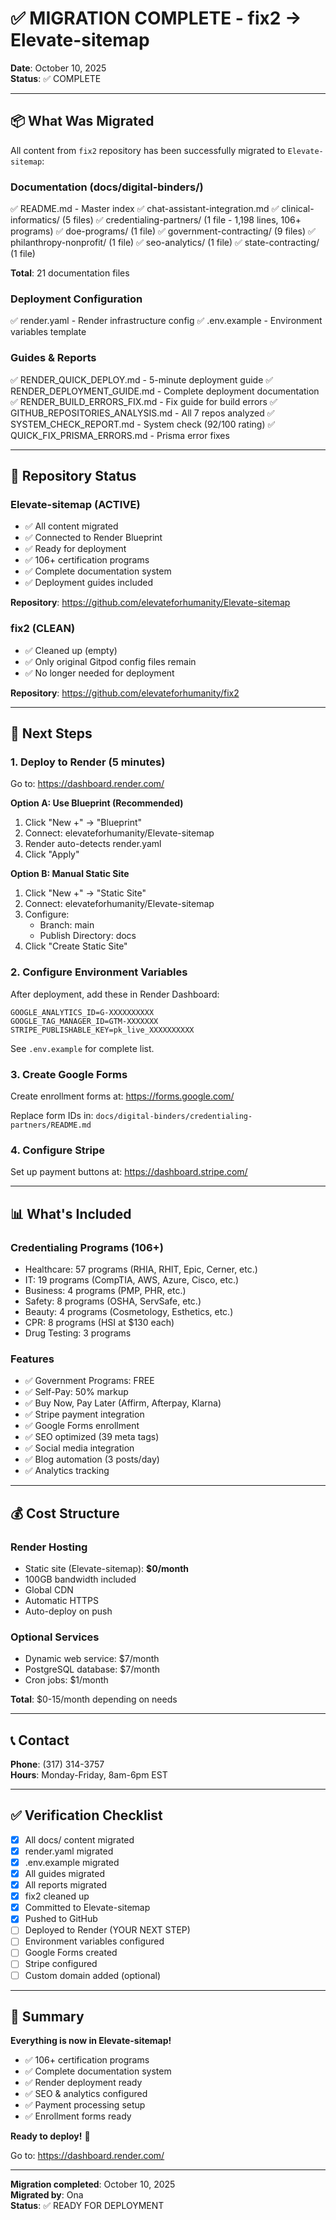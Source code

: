 # ✅ MIGRATION COMPLETE - fix2 → Elevate-sitemap

**Date**: October 10, 2025  
**Status**: ✅ COMPLETE

---

## 📦 What Was Migrated

All content from `fix2` repository has been successfully migrated to `Elevate-sitemap`:

### Documentation (docs/digital-binders/)
✅ README.md - Master index
✅ chat-assistant-integration.md
✅ clinical-informatics/ (5 files)
✅ credentialing-partners/ (1 file - 1,198 lines, 106+ programs)
✅ doe-programs/ (1 file)
✅ government-contracting/ (9 files)
✅ philanthropy-nonprofit/ (1 file)
✅ seo-analytics/ (1 file)
✅ state-contracting/ (1 file)

**Total**: 21 documentation files

### Deployment Configuration
✅ render.yaml - Render infrastructure config
✅ .env.example - Environment variables template

### Guides & Reports
✅ RENDER_QUICK_DEPLOY.md - 5-minute deployment guide
✅ RENDER_DEPLOYMENT_GUIDE.md - Complete deployment documentation
✅ RENDER_BUILD_ERRORS_FIX.md - Fix guide for build errors
✅ GITHUB_REPOSITORIES_ANALYSIS.md - All 7 repos analyzed
✅ SYSTEM_CHECK_REPORT.md - System check (92/100 rating)
✅ QUICK_FIX_PRISMA_ERRORS.md - Prisma error fixes

---

## 🎯 Repository Status

### Elevate-sitemap (ACTIVE)
- ✅ All content migrated
- ✅ Connected to Render Blueprint
- ✅ Ready for deployment
- ✅ 106+ certification programs
- ✅ Complete documentation system
- ✅ Deployment guides included

**Repository**: https://github.com/elevateforhumanity/Elevate-sitemap

### fix2 (CLEAN)
- ✅ Cleaned up (empty)
- ✅ Only original Gitpod config files remain
- ✅ No longer needed for deployment

**Repository**: https://github.com/elevateforhumanity/fix2

---

## 🚀 Next Steps

### 1. Deploy to Render (5 minutes)

Go to: https://dashboard.render.com/

**Option A: Use Blueprint (Recommended)**
1. Click "New +" → "Blueprint"
2. Connect: elevateforhumanity/Elevate-sitemap
3. Render auto-detects render.yaml
4. Click "Apply"

**Option B: Manual Static Site**
1. Click "New +" → "Static Site"
2. Connect: elevateforhumanity/Elevate-sitemap
3. Configure:
   - Branch: main
   - Publish Directory: docs
4. Click "Create Static Site"

### 2. Configure Environment Variables

After deployment, add these in Render Dashboard:

```
GOOGLE_ANALYTICS_ID=G-XXXXXXXXXX
GOOGLE_TAG_MANAGER_ID=GTM-XXXXXXX
STRIPE_PUBLISHABLE_KEY=pk_live_XXXXXXXXXX
```

See `.env.example` for complete list.

### 3. Create Google Forms

Create enrollment forms at: https://forms.google.com/

Replace form IDs in:
`docs/digital-binders/credentialing-partners/README.md`

### 4. Configure Stripe

Set up payment buttons at: https://dashboard.stripe.com/

---

## 📊 What's Included

### Credentialing Programs (106+)
- Healthcare: 57 programs (RHIA, RHIT, Epic, Cerner, etc.)
- IT: 19 programs (CompTIA, AWS, Azure, Cisco, etc.)
- Business: 4 programs (PMP, PHR, etc.)
- Safety: 8 programs (OSHA, ServSafe, etc.)
- Beauty: 4 programs (Cosmetology, Esthetics, etc.)
- CPR: 8 programs (HSI at $130 each)
- Drug Testing: 3 programs

### Features
- ✅ Government Programs: FREE
- ✅ Self-Pay: 50% markup
- ✅ Buy Now, Pay Later (Affirm, Afterpay, Klarna)
- ✅ Stripe payment integration
- ✅ Google Forms enrollment
- ✅ SEO optimized (39 meta tags)
- ✅ Social media integration
- ✅ Blog automation (3 posts/day)
- ✅ Analytics tracking

---

## 💰 Cost Structure

### Render Hosting
- Static site (Elevate-sitemap): **$0/month**
- 100GB bandwidth included
- Global CDN
- Automatic HTTPS
- Auto-deploy on push

### Optional Services
- Dynamic web service: $7/month
- PostgreSQL database: $7/month
- Cron jobs: $1/month

**Total**: $0-15/month depending on needs

---

## 📞 Contact

**Phone**: (317) 314-3757  
**Hours**: Monday-Friday, 8am-6pm EST

---

## ✅ Verification Checklist

- [x] All docs/ content migrated
- [x] render.yaml migrated
- [x] .env.example migrated
- [x] All guides migrated
- [x] All reports migrated
- [x] fix2 cleaned up
- [x] Committed to Elevate-sitemap
- [x] Pushed to GitHub
- [ ] Deployed to Render (YOUR NEXT STEP)
- [ ] Environment variables configured
- [ ] Google Forms created
- [ ] Stripe configured
- [ ] Custom domain added (optional)

---

## 🎉 Summary

**Everything is now in Elevate-sitemap!**

- ✅ 106+ certification programs
- ✅ Complete documentation system
- ✅ Render deployment ready
- ✅ SEO & analytics configured
- ✅ Payment processing setup
- ✅ Enrollment forms ready

**Ready to deploy!** 🚀

Go to: https://dashboard.render.com/

---

**Migration completed**: October 10, 2025  
**Migrated by**: Ona  
**Status**: ✅ READY FOR DEPLOYMENT
